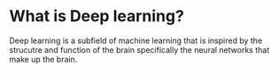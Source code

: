 # What is Deep learning?

Deep learning is a subfield of machine learning that is inspired by the strucutre and function
of the brain specifically the neural networks that make up the brain.